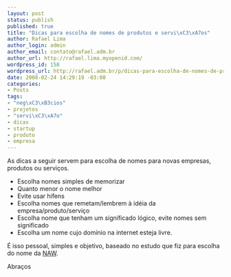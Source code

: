 ```yaml
--- 
layout: post
status: publish
published: true
title: "Dicas para escolha de nomes de produtos e servi\xC3\xA7os"
author: Rafael Lima
author_login: admin
author_email: contato@rafael.adm.br
author_url: http://rafael.lima.myopenid.com/
wordpress_id: 158
wordpress_url: http://rafael.adm.br/p/dicas-para-escolha-de-nomes-de-produtos-e-servicos/
date: 2008-02-24 14:29:19 -03:00
categories: 
- Posts
tags: 
- "neg\xC3\xB3cios"
- projetos
- "servi\xC3\xA7o"
- dicas
- startup
- produto
- empresa
---
```

As dicas a seguir servem para escolha de nomes para novas empresas, produtos ou serviços.
<ul>
	<li>Escolha nomes simples de memorizar</li>
	<li>Quanto menor o nome melhor</li>
	<li>Evite usar hífens</li>
	<li>Escolha nomes que remetam/lembrem à idéia da empresa/produto/serviço</li>
	<li>Escolha nome que tenham um significado lógico, evite nomes sem significado</li>
	<li>Escolha um nome cujo domínio na internet esteja livre.</li>
</ul>
É isso pessoal, simples e objetivo, baseado no estudo que fiz para escolha do nome da <a href="http://rafael.adm.br/tag/naw">NAW</a>.

Abraços
